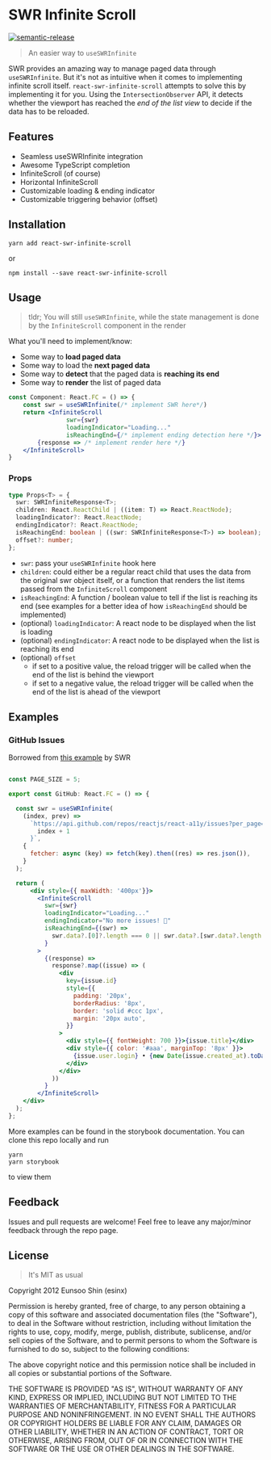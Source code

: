 # SWR Infinite Scroll

[![semantic-release](https://img.shields.io/badge/%20%20%F0%9F%93%A6%F0%9F%9A%80-semantic--release-e10079.svg)](https://github.com/semantic-release/semantic-release)

> An easier way to `useSWRInfinite`

SWR provides an amazing way to manage paged data through `useSWRInfinite`. But it's not as intuitive when it comes to implementing infinite scroll itself. `react-swr-infinite-scroll` attempts to solve this by implementing it for you. Using the `IntersectionObserver` API, it detects whether the viewport has reached the _end of the list view_ to decide if the data has to be reloaded.

## Features

- Seamless useSWRInfinite integration
- Awesome TypeScript completion
- InfiniteScroll (of course)
- Horizontal InfiniteScroll
- Customizable loading & ending indicator
- Customizable triggering behavior (offset)

## Installation

```shell
yarn add react-swr-infinite-scroll
```
or
```shell
npm install --save react-swr-infinite-scroll
```

## Usage

> tldr; You will still `useSWRInfinite`, while the state management is done by the `InfiniteScroll` component in the render

What you'll need to implement/know:
- Some way to **load paged data**
- Some way to load the **next paged data**
- Some way to **detect** that the paged data is **reaching its end**
- Some way to **render** the list of paged data

```jsx
const Component: React.FC = () => {
    const swr = useSWRInfinite(/* implement SWR here*/)
    return <InfiniteScroll
                swr={swr}
                loadingIndicator="Loading..."
                isReachingEnd={/* implement ending detection here */}>
        {response => /* implement render here */}
    </InfiniteScroll>
}
```

### Props

```typescript
type Props<T> = {
  swr: SWRInfiniteResponse<T>;
  children: React.ReactChild | ((item: T) => React.ReactNode);
  loadingIndicator?: React.ReactNode;
  endingIndicator?: React.ReactNode;
  isReachingEnd: boolean | ((swr: SWRInfiniteResponse<T>) => boolean);
  offset?: number;
};
```

- `swr`: pass your `useSWRInfinite` hook here
- `children`: could either be a regular react child that uses the data from the original swr object itself, or a function that renders the list items passed from the `InfiniteScroll` component
- `isReachingEnd`: A function / boolean value to tell if the list is reaching its end (see examples for a better idea of how `isReachingEnd` should be implemented)
- (optional) `loadingIndicator`: A react node to be displayed when the list is loading
- (optional) `endingIndicator`: A react node to be displayed when the list is reaching its end
- (optional) `offset`
  - if set to a positive value, the reload trigger will be called when the end of the list is behind the viewport
  - if set to a negative value, the reload trigger will be called when the end of the list is ahead of the viewport

## Examples

### GitHub Issues

Borrowed from [this example](https://swr.vercel.app/examples/infinite-loading) by SWR

```jsx

const PAGE_SIZE = 5;

export const GitHub: React.FC = () => {

  const swr = useSWRInfinite(
    (index, prev) =>
      `https://api.github.com/repos/reactjs/react-a11y/issues?per_page=${PAGE_SIZE}&page=${
        index + 1
      }`,
    {
      fetcher: async (key) => fetch(key).then((res) => res.json()),
    }
  );

  return (
      <div style={{ maxWidth: '400px'}}>
        <InfiniteScroll
          swr={swr}
          loadingIndicator="Loading..."
          endingIndicator="No more issues! 🎉"
          isReachingEnd={(swr) =>
            swr.data?.[0]?.length === 0 || swr.data?.[swr.data?.length - 1]?.length < PAGE_SIZE
          }
        >
          {(response) =>
            response?.map((issue) => (
              <div
                key={issue.id}
                style={{
                  padding: '20px',
                  borderRadius: '8px',
                  border: 'solid #ccc 1px',
                  margin: '20px auto',
                }}
              >
                <div style={{ fontWeight: 700 }}>{issue.title}</div>
                <div style={{ color: '#aaa', marginTop: '8px' }}>
                  {issue.user.login} • {new Date(issue.created_at).toDateString()}
                </div>
              </div>
            ))
          }
        </InfiniteScroll>
    </div>
  );
};
```

More examples can be found in the storybook documentation. You can clone this repo locally and run
```shell
yarn 
yarn storybook
```
to view them

## Feedback

Issues and pull requests are welcome! Feel free to leave any major/minor feedback through the repo page.

## License

> It's MIT as usual

Copyright 2012 Eunsoo Shin (esinx)

Permission is hereby granted, free of charge, to any person obtaining a copy of this software and associated documentation files (the "Software"), to deal in the Software without restriction, including without limitation the rights to use, copy, modify, merge, publish, distribute, sublicense, and/or sell copies of the Software, and to permit persons to whom the Software is furnished to do so, subject to the following conditions:

The above copyright notice and this permission notice shall be included in all copies or substantial portions of the Software.

THE SOFTWARE IS PROVIDED "AS IS", WITHOUT WARRANTY OF ANY KIND, EXPRESS OR IMPLIED, INCLUDING BUT NOT LIMITED TO THE WARRANTIES OF MERCHANTABILITY, FITNESS FOR A PARTICULAR PURPOSE AND NONINFRINGEMENT. IN NO EVENT SHALL THE AUTHORS OR COPYRIGHT HOLDERS BE LIABLE FOR ANY CLAIM, DAMAGES OR OTHER LIABILITY, WHETHER IN AN ACTION OF CONTRACT, TORT OR OTHERWISE, ARISING FROM, OUT OF OR IN CONNECTION WITH THE SOFTWARE OR THE USE OR OTHER DEALINGS IN THE SOFTWARE.

